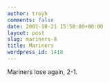 ```yaml
---
author: troyh
comments: false
date: 2001-10-21 15:50:00+00:00
layout: post
slug: mariners-8
title: Mariners
wordpress_id: 1418
---
```


Mariners lose again, 2-1.
